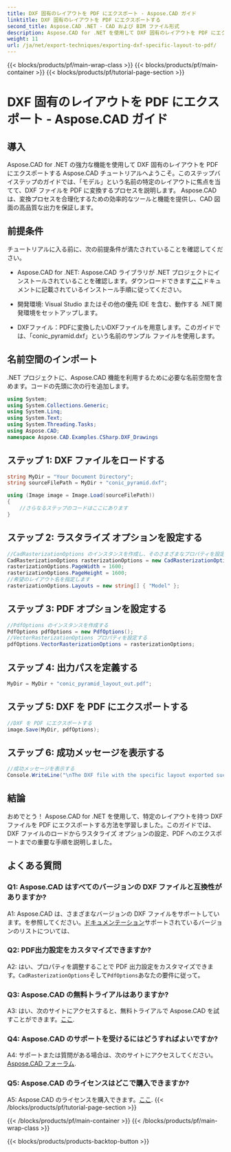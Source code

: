 ```yaml
---
title: DXF 固有のレイアウトを PDF にエクスポート - Aspose.CAD ガイド
linktitle: DXF 固有のレイアウトを PDF にエクスポートする
second_title: Aspose.CAD .NET - CAD および BIM ファイル形式
description: Aspose.CAD for .NET を使用して DXF 固有のレイアウトを PDF にエクスポートする方法を学びます。効率的で高品質な変換を行うには、ステップバイステップのガイドに従ってください。
weight: 11
url: /ja/net/export-techniques/exporting-dxf-specific-layout-to-pdf/
---
```


{{< blocks/products/pf/main-wrap-class >}}
{{< blocks/products/pf/main-container >}}
{{< blocks/products/pf/tutorial-page-section >}}

# DXF 固有のレイアウトを PDF にエクスポート - Aspose.CAD ガイド

## 導入

Aspose.CAD for .NET の強力な機能を使用して DXF 固有のレイアウトを PDF にエクスポートする Aspose.CAD チュートリアルへようこそ。このステップバイステップのガイドでは、「モデル」という名前の特定のレイアウトに焦点を当てて、DXF ファイルを PDF に変換するプロセスを説明します。 Aspose.CAD は、変換プロセスを合理化するための効率的なツールと機能を提供し、CAD 図面の高品質な出力を保証します。

## 前提条件

チュートリアルに入る前に、次の前提条件が満たされていることを確認してください。

- Aspose.CAD for .NET: Aspose.CAD ライブラリが .NET プロジェクトにインストールされていることを確認します。ダウンロードできます[ここ](https://releases.aspose.com/cad/net/)ドキュメントに記載されているインストール手順に従ってください。

- 開発環境: Visual Studio またはその他の優先 IDE を含む、動作する .NET 開発環境をセットアップします。

- DXFファイル：PDFに変換したいDXFファイルを用意します。このガイドでは、「conic_pyramid.dxf」という名前のサンプル ファイルを使用します。

## 名前空間のインポート

.NET プロジェクトに、Aspose.CAD 機能を利用するために必要な名前空間を含めます。コードの先頭に次の行を追加します。

```csharp
using System;
using System.Collections.Generic;
using System.Linq;
using System.Text;
using System.Threading.Tasks;
using Aspose.CAD;
namespace Aspose.CAD.Examples.CSharp.DXF_Drawings

```

## ステップ 1: DXF ファイルをロードする

```csharp
string MyDir = "Your Document Directory";
string sourceFilePath = MyDir + "conic_pyramid.dxf";

using (Image image = Image.Load(sourceFilePath))
{
    //さらなるステップのコードはここにあります
}
```

## ステップ 2: ラスタライズ オプションを設定する

```csharp
//CadRasterizationOptions のインスタンスを作成し、そのさまざまなプロパティを設定します
CadRasterizationOptions rasterizationOptions = new CadRasterizationOptions();
rasterizationOptions.PageWidth = 1600;
rasterizationOptions.PageHeight = 1600;
//希望のレイアウト名を指定します
rasterizationOptions.Layouts = new string[] { "Model" };
```

## ステップ 3: PDF オプションを設定する

```csharp
//PdfOptions のインスタンスを作成する
PdfOptions pdfOptions = new PdfOptions();
//VectorRasterizationOptions プロパティを設定する
pdfOptions.VectorRasterizationOptions = rasterizationOptions;
```

## ステップ 4: 出力パスを定義する

```csharp
MyDir = MyDir + "conic_pyramid_layout_out.pdf";
```

## ステップ 5: DXF を PDF にエクスポートする

```csharp
//DXF を PDF にエクスポートする
image.Save(MyDir, pdfOptions);
```

## ステップ 6: 成功メッセージを表示する

```csharp
//成功メッセージを表示する
Console.WriteLine("\nThe DXF file with the specific layout exported successfully to PDF.\nFile saved at " + MyDir);
```

## 結論

おめでとう！ Aspose.CAD for .NET を使用して、特定のレイアウトを持つ DXF ファイルを PDF にエクスポートする方法を学習しました。このガイドでは、DXF ファイルのロードからラスタライズ オプションの設定、PDF へのエクスポートまでの重要な手順を説明しました。

## よくある質問

### Q1: Aspose.CAD はすべてのバージョンの DXF ファイルと互換性がありますか?

 A1: Aspose.CAD は、さまざまなバージョンの DXF ファイルをサポートしています。を参照してください。[ドキュメンテーション](https://reference.aspose.com/cad/net/)サポートされているバージョンのリストについては、

### Q2: PDF出力設定をカスタマイズできますか?

A2: はい、プロパティを調整することで PDF 出力設定をカスタマイズできます。`CadRasterizationOptions`そして`PdfOptions`あなたの要件に従って。

### Q3: Aspose.CAD の無料トライアルはありますか?

 A3: はい、次のサイトにアクセスすると、無料トライアルで Aspose.CAD を試すことができます。[ここ](https://releases.aspose.com/).

### Q4: Aspose.CAD のサポートを受けるにはどうすればよいですか?

 A4: サポートまたは質問がある場合は、次のサイトにアクセスしてください。[Aspose.CAD フォーラム](https://forum.aspose.com/c/cad/19).

### Q5: Aspose.CAD のライセンスはどこで購入できますか?

 A5: Aspose.CAD のライセンスを購入できます。[ここ](https://purchase.aspose.com/buy).
{{< /blocks/products/pf/tutorial-page-section >}}

{{< /blocks/products/pf/main-container >}}
{{< /blocks/products/pf/main-wrap-class >}}

{{< blocks/products/products-backtop-button >}}

